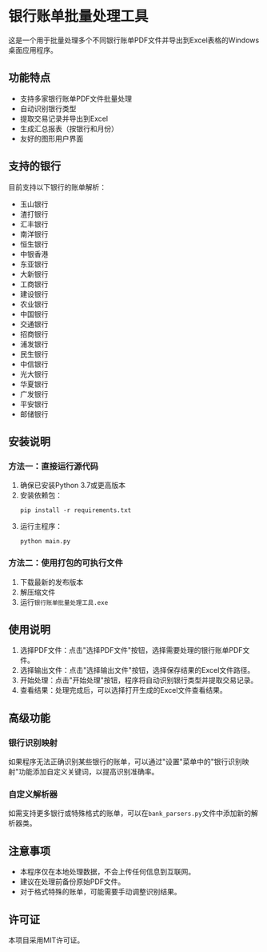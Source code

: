 # 银行账单批量处理工具

这是一个用于批量处理多个不同银行账单PDF文件并导出到Excel表格的Windows桌面应用程序。

## 功能特点

- 支持多家银行账单PDF文件批量处理
- 自动识别银行类型
- 提取交易记录并导出到Excel
- 生成汇总报表（按银行和月份）
- 友好的图形用户界面

## 支持的银行

目前支持以下银行的账单解析：

- 玉山银行
- 渣打银行
- 汇丰银行
- 南洋银行
- 恒生银行
- 中银香港
- 东亚银行
- 大新银行
- 工商银行
- 建设银行
- 农业银行
- 中国银行
- 交通银行
- 招商银行
- 浦发银行
- 民生银行
- 中信银行
- 光大银行
- 华夏银行
- 广发银行
- 平安银行
- 邮储银行

## 安装说明

### 方法一：直接运行源代码

1. 确保已安装Python 3.7或更高版本
2. 安装依赖包：
   ```
   pip install -r requirements.txt
   ```
3. 运行主程序：
   ```
   python main.py
   ```

### 方法二：使用打包的可执行文件

1. 下载最新的发布版本
2. 解压缩文件
3. 运行`银行账单批量处理工具.exe`

## 使用说明

1. 选择PDF文件：点击"选择PDF文件"按钮，选择需要处理的银行账单PDF文件。
2. 选择输出文件：点击"选择输出文件"按钮，选择保存结果的Excel文件路径。
3. 开始处理：点击"开始处理"按钮，程序将自动识别银行类型并提取交易记录。
4. 查看结果：处理完成后，可以选择打开生成的Excel文件查看结果。

## 高级功能

### 银行识别映射

如果程序无法正确识别某些银行的账单，可以通过"设置"菜单中的"银行识别映射"功能添加自定义关键词，以提高识别准确率。

### 自定义解析器

如需支持更多银行或特殊格式的账单，可以在`bank_parsers.py`文件中添加新的解析器类。

## 注意事项

- 本程序仅在本地处理数据，不会上传任何信息到互联网。
- 建议在处理前备份原始PDF文件。
- 对于格式特殊的账单，可能需要手动调整识别结果。

## 许可证

本项目采用MIT许可证。